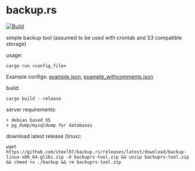 # backup.rs
[![Build](https://github.com/steel97/backup.rs/actions/workflows/build.yaml/badge.svg)](https://github.com/steel97/backup.rs/actions/workflows/build.yaml)

simple backup tool (assumed to be used with crontab and S3 compatible storage)

usage:
```
cargo run <config_file>
```
Example configs: [example.json](example.json), [example_withcomments.json](example_withcomments.json)

build:
```
cargo build --release
```

server requirements:
```
+ debian based OS
+ pg_dump/mysqldump for databases
```

download latest release (linux):
```
wget https://github.com/steel97/backup.rs/releases/latest/download/backup-linux-x86_64-glibc.zip -O backuprs-tool.zip && unzip backuprs-tool.zip && chmod +x ./backup && rm backuprs-tool.zip
```